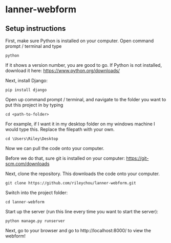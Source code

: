 # lanner-webform

## Setup instructions
First, make sure Python is installed on your computer. Open command prompt / terminal and type
```
python
```

If it shows a version number, you are good to go. If Python is not installed, download it here: https://www.python.org/downloads/

Next, install Django:
```
pip install django
```

Open up command prompt / terminal, and navigate to the folder you want to put this project in by typing
```
cd <path-to-folder>
```
For example, if I want it in my desktop folder on my windows machine I would type this. Replace the filepath with your own.
```
cd \Users\Riley\Desktop
```

Now we can pull the code onto your computer.

Before we do that, sure git is installed on your computer: https://git-scm.com/downloads

Next, clone the repository. This downloads the code onto your computer.
```
git clone https://github.com/rileychou/lanner-webform.git
```

Switch into the project folder:
```
cd lanner-webform
```

Start up the server (run this line every time you want to start the server):
```
python manage.py runserver
```

Next, go to your browser and go to http://localhost:8000/ to view the webform!
